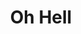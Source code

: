 ---
layout: item
title: Oh Hell
description: Black text on white background.
image: partsInside_Scan08.jpg
tags:
- text
ID: parts-inside
---